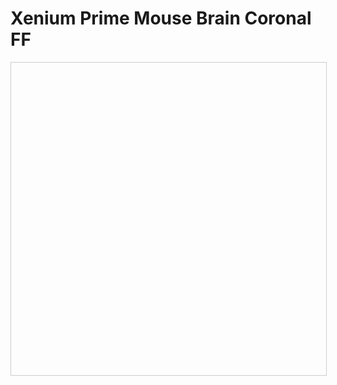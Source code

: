 # Xenium Prime Mouse Brain Coronal FF

<div id="landscape-container" style="position: relative; display: flex; width: 100%; height: 500px; overflow: hidden; border: 1px solid #ccc;">
    <div id="landscape-mouse-brain" style="height; 500px;"></div>
</div>